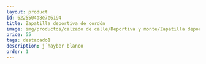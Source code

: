 ```yaml
---
layout: product
id: 6225504a8e7e6194
title: Zapatilla deportiva de cordón
image: img/productos/calzado de calle/Deportiva y monte/Zapatilla deportiva de cordón=55=destacado1=j´hayber blanco.webp
price: 55
tags: destacado1
description: j´hayber blanco
order: 1
---
```

